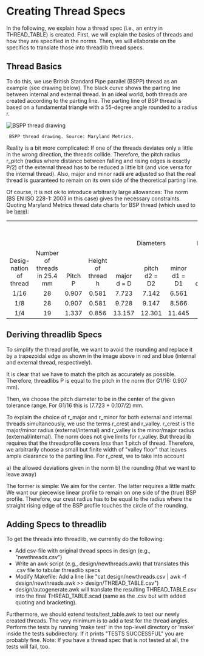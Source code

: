 # Creating Thread Specs

In the following, we explain how a thread spec (i.e., an entry in THREAD_TABLE) is created. First, we will explain the basics of threads and how they are specified in the norms. Then, we will ellaborate on the specifics to translate those into threadlib thread specs.


## Thread Basics


To do this, we use British Standard Pipe parallel (BSPP) thread as an example (see drawing below). The black curve shows the parting line between internal and external thread. In an ideal world, both threads are created according to the parting line. The parting line of BSP thread is based on a fundamental triangle with a 55-degree angle rounded to a radius r.

![BSPP thread drawing](imgs/BSPthread.jpg)

     BSPP thread drawing. Source: Maryland Metrics.

Reality is a bit more complicated: If one of the threads deviates only a little in the wrong direction, the threads collide. Therefore, the pitch radius r_pitch (radius where distance between falling and rising edges is exactly P/2) of the external thread has to be reduced a little bit (and vice versa for the internal thread). Also, major and minor radii are adjusted so that the real thread is guaranteed to remain on its own side of the theoretical parting line.

Of course, it is not ok to introduce arbitrarily large allowances: The norm (BS EN ISO 228-1: 2003 in this case) gives the necessary constraints. Quoting Maryland Metrics thread data charts for BSP thread (which used to be [here](http://mdmetric.com/tech/thddat7.htm)): 

<table>
 <tr>
 <td colspan="7" align="center" valign="bottom"></td>
 <td colspan="5" align="center" valign="bottom">Tolerances on pitch diametera</td>
 <td colspan="2" align="center" valign="bottom">Tolerance on minor diameter</td>
 <td colspan="2" align="center" valign="bottom">Tolerance on major diameter</td>
 </tr>
 <tr>
 <td colspan="4" align="center" valign="bottom"></td>
 <td colspan="3" align="center" valign="bottom">Diameters</td>
 <td colspan="2" align="center" valign="bottom">Internal thread TD2</td>
 <td colspan="3" align="center" valign="bottom">External thread Td2</td>
 <td colspan="2" align="center" valign="bottom">Internal thread TD1</td>
 <td colspan="2" align="center" valign="bottom">External thread Td</td>
 </tr>
 <tr>
 <td align="center" valign="bottom">Desig-nation of thread</td>
 <td align="center" valign="bottom">Number of threads in 25.4 mm</td>
 <td align="center" valign="bottom">Pitch    P</td>
 <td align="center" valign="bottom">Height of thread    h</td>
 <td align="center" valign="bottom">major d  = D</td>
 <td align="center" valign="bottom">pitch d2  = D2</td>
 <td align="center" valign="bottom">minor d1  = D1</td>
 <td align="center" valign="bottom">Lower deviation</td>
 <td align="center" valign="bottom">Upper deviation</td>
 <td align="center" valign="bottom">Lower deviation Class A</td>
 <td align="center" valign="bottom">Lower deviation Class B</td>
 <td align="center" valign="bottom">Upper deviation</td>
 <td align="center" valign="bottom">Lower deviation</td>
 <td align="center" valign="bottom">Upper deviation</td>
 <td align="center" valign="bottom">Lower deviation</td>
 <td align="center" valign="bottom">Upper deviation</td>
 </tr>
 <tr>
 <td align="center" valign="bottom">1/16</td>
 <td align="center" valign="bottom">28</td>
 <td align="center" valign="bottom">0.907</td>
 <td align="center" valign="bottom">0.581</td>
 <td align="center" valign="bottom">7.723</td>
 <td align="center" valign="bottom">7.142</td>
 <td align="center" valign="bottom">6.561</td>
 <td align="center" valign="bottom">0</td>
 <td align="center" valign="bottom">0.107</td>
 <td align="center" valign="bottom">-0.107</td>
 <td align="center" valign="bottom">-0.214</td>
 <td align="center" valign="bottom">0</td>
 <td align="center" valign="bottom">0</td>
 <td align="center" valign="bottom">0.282</td>
 <td align="center" valign="bottom">-0.214</td>
 <td align="center" valign="bottom">0</td>
 </tr>
 <tr>
 <td align="center" valign="bottom">1/8</td>
 <td align="center" valign="bottom">28</td>
 <td align="center" valign="bottom">0.907</td>
 <td align="center" valign="bottom">0.581</td>
 <td align="center" valign="bottom">9.728</td>
 <td align="center" valign="bottom">9.147</td>
 <td align="center" valign="bottom">8.566</td>
 <td align="center" valign="bottom">0</td>
 <td align="center" valign="bottom">0.107</td>
 <td align="center" valign="bottom">-0.107</td>
 <td align="center" valign="bottom">-0.214</td>
 <td align="center" valign="bottom">0</td>
 <td align="center" valign="bottom">0</td>
 <td align="center" valign="bottom">0.282</td>
 <td align="center" valign="bottom">-0.214</td>
 <td align="center" valign="bottom">0</td>
 </tr>
 <tr>
 <td align="center" valign="bottom">1/4</td>
 <td align="center" valign="bottom">19</td>
 <td align="center" valign="bottom">1.337</td>
 <td align="center" valign="bottom">0.856</td>
 <td align="center" valign="bottom">13.157</td>
 <td align="center" valign="bottom">12.301</td>
 <td align="center" valign="bottom">11.445</td>
 <td align="center" valign="bottom">0</td>
 <td align="center" valign="bottom">0.125</td>
 <td align="center" valign="bottom">-0.125</td>
 <td align="center" valign="bottom">-0.25</td>
 <td align="center" valign="bottom">0</td>
 <td align="center" valign="bottom">0</td>
 <td align="center" valign="bottom">0.445</td>
 <td align="center" valign="bottom">-0.25</td>
 <td align="center" valign="bottom">0</td>
 </tr>
</table>


## Deriving threadlib Specs

To simplify the thread profile, we want to avoid the rounding and replace it by a trapezoidal edge as shown in the image above in red and blue (internal and external thread, respectively).

It is clear that we have to match the pitch as accurately as possible.  Therefore, threadlibs P is equal to the pitch in the norm (for G1/16: 0.907 mm).

Then, we choose the pitch diameter to be in the center of the given tolerance range. For G1/16 this is (7.723 + 0.107/2) mm. 

To explain the choice of r_major and r_minor for both external and internal threads simultaneously, we use the terms r_crest and r_valley. r_crest is the major/minor radius (external/internal) and r_valley is the minor/major radius (external/internal). The norm does not give limits for r_valley. But threadlib requires that the threadprofile covers *less* than 1 pitch of thread. Therefore, we arbitrarily choose a small but finite width of "valley floor" that leaves ample clearance to the parting line. For r_crest, we to take into account

a) the allowed deviations given in the norm
b) the rounding (that we want to leave away)

The former is simple: We aim for the center. The latter requires a little math: We want our piecewise linear profile to remain on one side of the (true) BSP profile. Therefore, our crest radius has to be equal to the radius where the straight rising edge of the BSP profile touches the circle of the rounding.


## Adding Specs to threadlib

To get the threads into threadlib, we currently do the following: 

- Add csv-file with original thread specs in design (e.g., "newthreads.csv")
- Write an awk script (e.g., design/newthreads.awk) that translates this .csv file to tabular threadlib specs
- Modify Makefile: Add a line like "cat design/newthreads.csv | awk -f design/newthreads.awk >> design/THREAD_TABLE.csv")
- design/autogenerate.awk will translate the resulting THREAD_TABLE.csv into the final THREAD_TABLE.scad (same as the .csv but with added quoting and bracketing).

Furthermore, we should extend tests/test_table.awk to test our newly created threads. The very minimum is to add a test for the thread angles. Perform the tests by running 'make test' in the top-level directory or 'make' inside the tests subdirectory. If it prints "TESTS SUCCESSFUL" you are probably fine. Note: If you have a thread spec that is not tested at all, the tests will fail, too.

